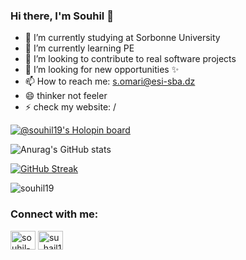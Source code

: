 ### Hi there, I'm Souhil 👋





- 🔭 I’m currently studying at Sorbonne University 
- 🌱 I’m currently learning PE
- 👯 I’m looking to contribute to real software projects
- 🤔 I’m looking for new opportunities ✨
- 📫 How to reach me: s.omari@esi-sba.dz
- 😄 thinker not feeler
- ⚡ check my website: /

[![@souhil19's Holopin board](https://holopin.io/api/user/board?user=souhil19)](https://holopin.io/@souhil19)

![Anurag's GitHub stats](https://github-readme-stats.vercel.app/api?username=Souhil19&show_icons=true&theme=default)

[![GitHub Streak](https://github-readme-streak-stats.herokuapp.com/?user=Souhil19&theme=dark)](https://git.io/streak-stats)

<p align="left"> <img src="https://komarev.com/ghpvc/?username=souhil19&label=Profile%20views&color=0e75b6&style=flat" alt="souhil19" /> </p>

<h3 align="left">Connect with me:</h3>
<p align="left">
<a href="https://linkedin.com/in/souhil-omari-de" target="blank"><img align="center" src="https://raw.githubusercontent.com/rahuldkjain/github-profile-readme-generator/master/src/images/icons/Social/linked-in-alt.svg" alt="souhil-omari-de" height="30" width="40" /></a>
<a href="https://instagram.com/su_hail19" target="blank"><img align="center" src="https://raw.githubusercontent.com/rahuldkjain/github-profile-readme-generator/master/src/images/icons/Social/instagram.svg" alt="su_hail19" height="30" width="40" /></a>
</p>


